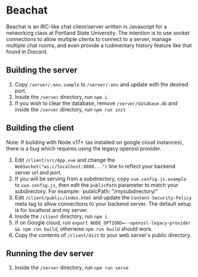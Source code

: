 # Beachat
Beachat is an IRC-like chat client/server written in Javascript for a networking class at Portland State University. The intention is to use socket connections to allow multiple clients to connect to a server, manage multiple chat rooms, and even provide a rudimentary history feature like that found in Discord.

## Building the server

1. Copy `/server/.env.sample` to `/server/.env` and update with the desired port.
2. Inside the `/server` directory, run `npm i`
3. If you wish to clear the database, remove `/server/database.db` and inside the `/server` directory, run `npm run init`

## Building the client
Note: If building with Node v17+ (as installed on google cloud instances), there is a bug which requires using the legacy openssl provider.

1. Edit `/client/src/App.vue` and change the `WebSocket("ws://localhost:8080...")` line to reflect your backend server url and port.
2. If you will be serving from a subdirectory, copy `vue.config.js.example` to `vue.config.js`, then edit the `publicPath` parameter to match your subdirectory. For example: `publicPath: "/mysubdirectory/"
3. Edit `/client/public/index.html` and update the `Content-Security-Policy` meta tag to allow connections to your backend server. The default setup is for localhost and my server.
4. Inside the `/client` directory, run `npm i`
5. If on Google cloud, run `export NODE_OPTIONS=--openssl-legacy-provider && npm run build`, otherwise `npm run build` should work.
6. Copy the contents of `/client/dist` to your web server's public directory.

## Running the dev server

1. Inside the `/server` directory, run `npm run serve`
